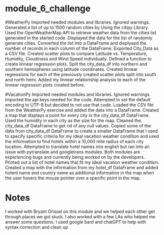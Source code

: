 # module_6_challenge

#WeatherPy
Imported needed modules and libraries.
Ignored warnings.
Generated a list of up to 1500 random cities by Using the citipy Library.
Used the OpenWeatherMap API to retrieve weather data from the cities list generated in the started code.
Displayed the data for the list of randomly generate cities.
Converted the list into a DataFrame and displyaed the number of records in each column of the DataFrame.
Exported City_Data as a CSV file.
Created scatter plots to compare Latitude vs. Temperature, Humidity, Cloudiness and Wind Speed individually.
Defined a function to create linnear regression plots.
Split the city_data_df into northern and southern hemispheres using latitude coordinates.
Created linnear regressions for each of the previously created scatter plots split into south and north hemi.
Added my linnear relationship analysis to each of the linnear regression plots created before. 

#VacationPy
Imported needed modules and libraries.
Ignored warnings.
Imported the api keys needed for the code.
Attempted to set the default encoding to UTF-8 but decided to not use that code.
Loaded the CSV file from the WeatherPy exercise and added the data into a DataFrame.
Created a map that displays a point for every city in the city_data_df DataFrame. Used the humidity in each city as the size for the map.
Cleaned the city_data_df DataFrame to get rid of any null values.
Copied some of the data from city_data_df DataFrame to create a smaller DataFrame that I used to specify specific criteria for my ideal vacation weather condition and used the information to find hotels within a 10,000 mile radius of each city location.
Attempted to translate hotel names into english but ran into an issue with pytranslate and googletrans modules. Both modules are experiencing bugs and currently being worked on by the developers.
Printed out a list of hotel names that fit my ideal vacation weather condition.
Created a map with the information from my hotel_df DataFrame and added hotenl name and country name as additional information in the map when the user hovers the mouse pointer over a specific point in the map.



# Notes
I worked with Bryant Grissel on this module and we helped each other get through places we got stuck.
I also worked with a few LAs who helped me answer some questions.
I used google bard and chatGPT to help with syntax correction and clean up.
